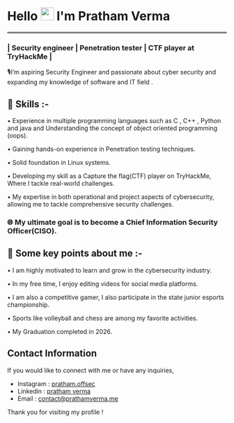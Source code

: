
<h1 align="left">Hello <img src="https://raw.githubusercontent.com/MartinHeinz/MartinHeinz/master/wave.gif" width="30px"> I'm Pratham Verma</h1>
<hr style="height:4px;border-width:0;color:gray;background-color:gray">
<h3 align="left">| Security engineer | Penetration tester | CTF player at TryHackMe |</h3>


🎙️I’m aspiring Security Engineer and passionate about cyber security and expanding my knowledge of software and IT field .

## 🚀 Skills :-
• Experience in multiple programming languages such as C , C++ , Python and java and Understanding the concept of object oriented programming (oops).

• Gaining hands-on experience in Penetration testing techniques.

• Solid foundation in Linux systems.  

• Developing my skill as a Capture the flag(CTF) player on TryHackMe, Where I tackle real-world challenges.

• My expertise in both operational and project aspects of cybersecurity, allowing me to  tackle comprehensive security challenges.

### 🌐 My ultimate goal is to become a Chief Information Security Officer(CISO).

## 📶 Some key points about me :-
• I am highly motivated to learn and grow in the cybersecurity industry.

• In my free time, I enjoy editing videos for social media platforms.

• I am also a competitive gamer, I also participate in the state junior esports championship.

• Sports like volleyball and chess are among my favorite activities.

• My Graduation completed in 2026.

## Contact Information

If you would like to connect with me or have any inquiries,
- Instagram : [pratham.offsec](https://www.instagram.com/pratham.offsec/)
- Linkedin :  [pratham verma](https://www.linkedin.com/in/pratham-tech/)
- Email : contact@prathamverma.me

Thank you for visiting my profile !


